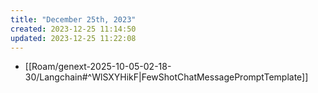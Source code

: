 ```yaml
---
title: "December 25th, 2023"
created: 2023-12-25 11:14:50
updated: 2023-12-25 11:22:08
---
```

  * [[Roam/genext-2025-10-05-02-18-30/Langchain#^WlSXYHikF|FewShotChatMessagePromptTemplate]]
